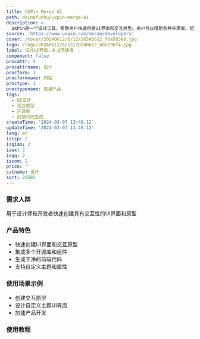 ```yaml
---
title: UXPin Merge AI
path: daimafuzhu/uxpin-merge-ai
description: >-
  UXPin是一个设计工具，帮助用户快速创建UI界面和交互原型。用户可以借助各种开源库、组件和模板实现8.6倍速度的产品开发。同时支持自定义主题，生成干净的前端代码。
source: 'https://www.uxpin.com/merge/developers'
cover: /cover/20240612/6/12/20240612_f0a5d3e8.jpg
logo: /logo/20240612/6/12/20240612_b0a19bf4.jpg
label: 设计UI界面，8.6倍速度
component: false
procattr: 4
procattrname: 设计
procform: 1
procformname: 网站
proctype: 1
proctypename: 普通产品
tags:
  - UI设计
  - 交互原型
  - 开源库
  - 前端代码生成
createTime: '2024-03-07 13:48:12'
updateTime: '2024-03-07 13:48:12'
lang: en
isicp: 2
isqian: 2
iswx: 2
isqq: 2
iscom: 2
price: ''
catname: 设计
sort: 28583
---
```




### 需求人群
用于设计师和开发者快速创建具有交互性的UI界面和原型

### 产品特色
- 快速创建UI界面和交互原型
- 集成多个开源库和组件
- 生成干净的前端代码
- 支持自定义主题和属性

### 使用场景示例
- 创建交互原型
- 设计自定义主题UI界面
- 加速产品开发

### 使用教程


  
